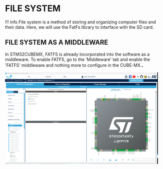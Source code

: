 # FILE SYSTEM

!!! info
    File system is a method of storing and organizing computer files and their data. Here, we will use the FatFs library to interface with the SD card.

## FILE SYSTEM AS A MIDDLEWARE
In STM32CUBEMX, FATFS is already incorporated into the software as a middleware. To enable FATFS, go to the 'Middleware' tab and enable the 'FATFS' middleware and nothing more to configure in the CUBE-MX.、

![config_fatfs](config_fatfs.png)